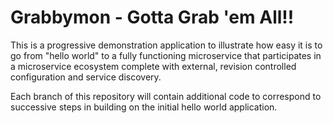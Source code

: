 # Grabbymon - Gotta Grab 'em All!!

This is a progressive demonstration application to illustrate how easy it is to go from "hello world" to a fully functioning microservice
that participates in a microservice ecosystem complete with external, revision controlled configuration and service discovery.

Each branch of this repository will contain additional code to correspond to successive steps in building on the initial hello world
application.
